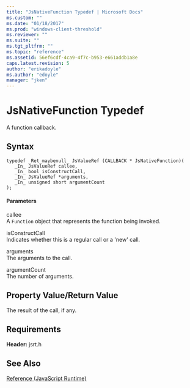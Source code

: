 ```yaml
---
title: "JsNativeFunction Typedef | Microsoft Docs"
ms.custom: ""
ms.date: "01/18/2017"
ms.prod: "windows-client-threshold"
ms.reviewer: ""
ms.suite: ""
ms.tgt_pltfrm: ""
ms.topic: "reference"
ms.assetid: 56ef6cdf-4ca9-4f7c-b953-e661addb1a8e
caps.latest.revision: 5
author: "erikadoyle"
ms.author: "edoyle"
manager: "jken"
---
```

# JsNativeFunction Typedef
A function callback.  
  
## Syntax  
  
```  
typedef _Ret_maybenull_ JsValueRef (CALLBACK * JsNativeFunction)(  
   _In_ JsValueRef callee,  
   _In_ bool isConstructCall,  
   _In_ JsValueRef *arguments,  
   _In_ unsigned short argumentCount  
);  
```  
  
#### Parameters  
 callee  
 A `Function` object that represents the function being invoked.  
  
 isConstructCall  
 Indicates whether this is a regular call or a 'new' call.  
  
 arguments  
 The arguments to the call.  
  
 argumentCount  
 The number of arguments.  
  
## Property Value/Return Value  
 The result of the call, if any.  
  
## Requirements  
 **Header:** jsrt.h  
  
## See Also  
 [Reference (JavaScript Runtime)](../chakra-hosting/reference-javascript-runtime.md)